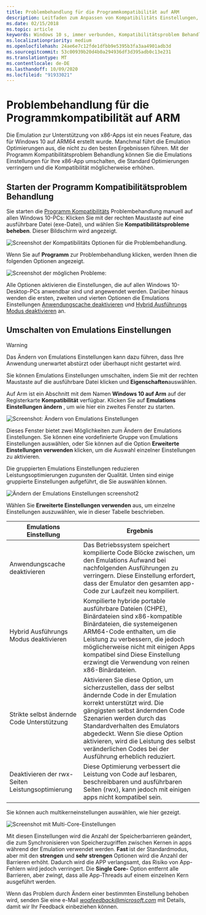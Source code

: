 ```yaml
---
title: Problembehandlung für die Programmkompatibilität auf ARM
description: Leitfaden zum Anpassen von Kompatibilitäts Einstellungen, wenn Ihre APP auf Arm nicht ordnungsgemäß funktioniert
ms.date: 02/15/2018
ms.topic: article
keywords: Windows 10 s, immer verbunden, Kompatibilitätsproblem Behandlung, Windows auf Arm
ms.localizationpriority: medium
ms.openlocfilehash: 24ae6e7c12fde1dfbb9e5395b3fa3aa4901adb3d
ms.sourcegitcommit: 53c00939b20d4b0a294936df3d395adb0c13e231
ms.translationtype: MT
ms.contentlocale: de-DE
ms.lasthandoff: 10/09/2020
ms.locfileid: "91933021"
---
```

# <a name="program-compatibility-troubleshooter-on-arm"></a>Problembehandlung für die Programmkompatibilität auf ARM
Die Emulation zur Unterstützung von x86-Apps ist ein neues Feature, das für Windows 10 auf ARM64 erstellt wurde. Manchmal führt die Emulation Optimierungen aus, die nicht zu den besten Ergebnissen führen. Mit der Programm Kompatibilitätsproblem Behandlung können Sie die Emulations Einstellungen für Ihre x86-App umschalten, die Standard Optimierungen verringern und die Kompatibilität möglicherweise erhöhen.

## <a name="start-the-program-compatibility-troubleshooter"></a>Starten der Programm Kompatibilitätsproblem Behandlung
Sie starten die [Programm Kompatibilitäts](https://support.microsoft.com/help/15078/windows-make-older-programs-compatible) Problembehandlung manuell auf allen Windows 10-PCs: Klicken Sie mit der rechten Maustaste auf eine ausführbare Datei (exe-Datei), und wählen Sie **Kompatibilitätsprobleme beheben**. Dieser Bildschirm wird angezeigt.

![Screenshot der Kompatibilitäts Optionen für die Problembehandlung.](images/arm/Capture4.png)

Wenn Sie auf **Programm** zur Problembehandlung klicken, werden Ihnen die folgenden Optionen angezeigt.

![Screenshot der möglichen Probleme:](images/arm/Capture5.png)

Alle Optionen aktivieren die Einstellungen, die auf allen Windows 10-Desktop-PCs anwendbar sind und angewendet werden. Darüber hinaus wenden die ersten, zweiten und vierten Optionen die Emulations Einstellungen [Anwendungscache deaktivieren](#disable-app-cache) und [Hybrid Ausführungs Modus deaktivieren](#disable-hybrid-exec-mode) an.

## <a name="toggling-emulation-settings"></a>Umschalten von Emulations Einstellungen
> [!WARNING]
> Das Ändern von Emulations Einstellungen kann dazu führen, dass Ihre Anwendung unerwartet abstürzt oder überhaupt nicht gestartet wird.

Sie können Emulations Einstellungen umschalten, indem Sie mit der rechten Maustaste auf die ausführbare Datei klicken und **Eigenschaften**auswählen.

Auf Arm ist ein Abschnitt mit dem Namen **Windows 10 auf Arm** auf der Registerkarte **Kompatibilität** verfügbar. Klicken Sie auf **Emulations Einstellungen ändern** , um wie hier ein zweites Fenster zu starten.

![Screenshot: Ändern von Emulations Einstellungen](images/arm/Capture.png)

Dieses Fenster bietet zwei Möglichkeiten zum Ändern der Emulations Einstellungen. Sie können eine vordefinierte Gruppe von Emulations Einstellungen auswählen, oder Sie können auf die Option **Erweiterte Einstellungen verwenden** klicken, um die Auswahl einzelner Einstellungen zu aktivieren.

Die gruppierten Emulations Einstellungen reduzieren Leistungsoptimierungen zugunsten der Qualität. Unten sind einige gruppierte Einstellungen aufgeführt, die Sie auswählen können.

![Ändern der Emulations Einstellungen screenshot2](images/arm/Capture2.png)

Wählen Sie **Erweiterte Einstellungen verwenden** aus, um einzelne Einstellungen auszuwählen, wie in dieser Tabelle beschrieben.

| Emulations Einstellung | Ergebnis |
| ----------------- | ----------- |
| <p id="disable-app-cache">Anwendungscache deaktivieren</p> | Das Betriebssystem speichert kompilierte Code Blöcke zwischen, um den Emulations Aufwand bei nachfolgenden Ausführungen zu verringern. Diese Einstellung erfordert, dass der Emulator den gesamten app-Code zur Laufzeit neu kompiliert. |
| <p id="disable-hybrid-exec-mode">Hybrid Ausführungs Modus deaktivieren</p> | Kompilierte hybride portable ausführbare Dateien (CHPE), Binärdateien sind x86-kompatible Binärdateien, die systemeigenen ARM64-Code enthalten, um die Leistung zu verbessern, die jedoch möglicherweise nicht mit einigen Apps kompatibel sind Diese Einstellung erzwingt die Verwendung von reinen x86-Binärdateien. |
| Strikte selbst ändernde Code Unterstützung | Aktivieren Sie diese Option, um sicherzustellen, dass der selbst ändernde Code in der Emulation korrekt unterstützt wird. Die gängigsten selbst ändernden Code Szenarien werden durch das Standardverhalten des Emulators abgedeckt. Wenn Sie diese Option aktivieren, wird die Leistung des selbst veränderlichen Codes bei der Ausführung erheblich reduziert. |
| Deaktivieren der rwx-Seiten Leistungsoptimierung | Diese Optimierung verbessert die Leistung von Code auf lesbaren, beschreibbaren und ausführbaren Seiten (rwx), kann jedoch mit einigen apps nicht kompatibel sein. |

Sie können auch multikerneinstellungen auswählen, wie hier gezeigt.

![Screenshot mit Multi-Core-Einstellungen](images/arm/Capture3.png)

Mit diesen Einstellungen wird die Anzahl der Speicherbarrieren geändert, die zum Synchronisieren von Speicherzugriffen zwischen Kernen in apps während der Emulation verwendet werden. **Fast** ist der Standardmodus, aber mit den **strengen** und **sehr strengen** Optionen wird die Anzahl der Barrieren erhöht. Dadurch wird die APP verlangsamt, das Risiko von App-Fehlern wird jedoch verringert. Die **Single Core-** Option entfernt alle Barrieren, aber zwingt, dass alle App-Threads auf einem einzelnen Kern ausgeführt werden.

Wenn das Problem durch Ändern einer bestimmten Einstellung behoben wird, senden Sie eine e-Mail *woafeedback@microsoft.com* mit Details, damit wir Ihr Feedback einbeziehen können.